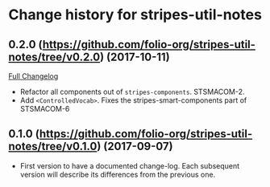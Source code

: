 # Change history for stripes-util-notes

## 0.2.0 (https://github.com/folio-org/stripes-util-notes/tree/v0.2.0) (2017-10-11)
[Full Changelog](https://github.com/folio-org/stripes-smart-components/compare/v0.1.0...v0.2.0)

* Refactor all components out of `stripes-components`. STSMACOM-2.
* Add `<ControlledVocab>`. Fixes the stripes-smart-components part of STSMACOM-6

## 0.1.0 (https://github.com/folio-org/stripes-util-notes/tree/v0.1.0) (2017-09-07)

* First version to have a documented change-log. Each subsequent version will
  describe its differences from the previous one.
